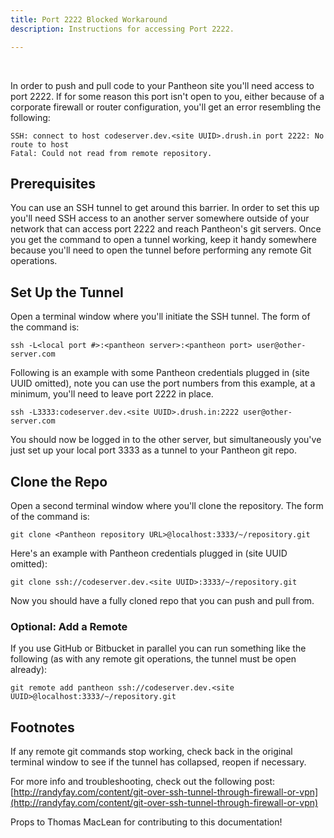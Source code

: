 ```yaml
---
title: Port 2222 Blocked Workaround
description: Instructions for accessing Port 2222.

---
```


​

In order to push and pull code to your Pantheon site you'll need access to port 2222. If for some reason this port isn't open to you, either because of a corporate firewall or router configuration, you'll get an error resembling the following:

    SSH: connect to host codeserver.dev.<site UUID>.drush.in port 2222: No route to host
    Fatal: Could not read from remote repository.

## Prerequisites

You can use an SSH tunnel to get around this barrier. In order to set this up you'll need SSH access to an another server somewhere outside of your network that can access port 2222 and reach Pantheon's git servers. Once you get the command to open a tunnel working, keep it handy somewhere because you'll need to open the tunnel before performing any remote Git operations.

## Set Up the Tunnel

Open a terminal window where you'll initiate the SSH tunnel. The form of the command is:

    ssh -L<local port #>:<pantheon server>:<pantheon port> user@other-server.com

Following is an example with some Pantheon credentials plugged in (site UUID omitted), note you can use the port numbers from this example, at a minimum, you'll need to leave port 2222 in place.

    ssh -L3333:codeserver.dev.<site UUID>.drush.in:2222 user@other-server.com

You should now be logged in to the other server, but simultaneously you've just set up your local port 3333 as a tunnel to your Pantheon git repo.

## Clone the Repo

Open a second terminal window where you'll clone the repository. The form of the command is:

    git clone <Pantheon repository URL>@localhost:3333/~/repository.git

Here's an example with Pantheon credentials plugged in (site UUID omitted):

    git clone ssh://codeserver.dev.<site UUID>:3333/~/repository.git

Now you should have a fully cloned repo that you can push and pull from.

### Optional: Add a Remote

If you use GitHub or Bitbucket in parallel you can run something like the following (as with any remote git operations, the tunnel must be open already):

    git remote add pantheon ssh://codeserver.dev.<site UUID>@localhost:3333/~/repository.git

## Footnotes

If any remote git commands stop working, check back in the original terminal window to see if the tunnel has collapsed, reopen if necessary.

For more info and troubleshooting, check out the following post:  
 [http://randyfay.com/content/git-over-ssh-tunnel-through-firewall-or-vpn](http://randyfay.com/content/git-over-ssh-tunnel-through-firewall-or-vpn)

Props to Thomas MacLean for contributing to this documentation!
